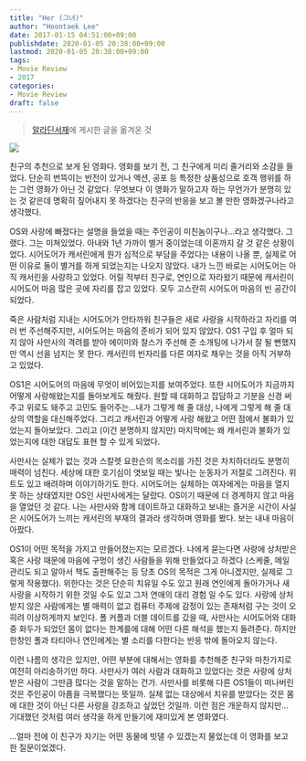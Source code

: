 ```yaml
---
title: "Her (그녀)"
author: "Hoontaek Lee"
date: 2017-01-15 04:51:00+09:00
publishdate: 2020-01-05 20:38:00+09:00
lastmod: 2020-01-05 20:38:00+09:00
tags:
- Movie Review
- 2017
categories:
- Movie Review
draft: false
---
```


> [알라딘서재](https://blog.aladin.co.kr/770370148/9054671)에 게시한 글을 옮겨온 것

![](https://image.aladin.co.kr/product/4522/88/cover500/9234765206_1.jpg)

친구의 추천으로 보게 된 영화다. 영화를 보기 전, 그 친구에게 미리 줄거리와 소감을 들었다. 단순히 번뜩이는 반전이 있거나 액션, 공포 등 특정한 상품성으로 호객 행위를 하는 그런 영화가 아닌 것 같았다. 무엇보다 이 영화가 말하고자 하는 무언가가 분명히 있는 것 같은데 명확히 짚어내지 못 하겠다는 친구의 반응을 보고 볼 만한 영화겠구나라고 생각했다.

OS와 사랑에 빠졌다는 설명을 들었을 때는 주인공이 미친놈이구나...라고 생각했다. 그랬다. 그는 미쳐있었다. 아내와 1년 가까이 별거 중이었는데 이혼까지 갈 것 같은 상황이었다. 시어도어가 캐서린에게 뭔가 심적으로 부담을 주었다는 내용이 나올 뿐, 실제로 어떤 이유로 둘이 별거를 하게 되었는지는 나오지 않았다. 내가 느낀 바로는 시어도어는 아직 캐서린을 사랑하고 있었다. 어릴 적부터 친구로, 연인으로 자라왔기 때문에 캐서린이 시어도어 마음 많은 곳에 자리를 잡고 있었다. 모두 고스란히 시어도어 마음의 빈 공간이 되었다.

죽은 사람처럼 지내는 시어도어가 안타까워 친구들은 새로 사랑을 시작하라고 자리를 여러 번 주선해주지만, 시어도어는 마음의 준비가 되어 있지 않았다. OS1 구입 후 얼마 되지 않아 사만사의 격려를 받아 에이미와 찰스가 주선해 준 소개팅에 나가서 잘 될 뻔했지만 역시 선을 넘지는 못 한다. 캐서린의 빈자리를 다른 여자로 채우는 것을 아직 거부하고 있었다.

OS1은 시어도어의 마음에 무엇이 비어있는지를 보여주었다. 또한 시어도어가 지금까지 어떻게 사랑해왔는지를 돌아보게도 해줬다. 원할 때 대화하고 잡담하고 기분을 신경 써주고 위로도 돼주고 고민도 들어주는...내가 그렇게 해 줄 대상, 나에게 그렇게 해 줄 대상의 역할을 대신해주었다. 그리고 캐서린과 어떻게 사랑 해왔고 어떤 점에서 불화가 있었는지 돌아보았다. 그리고 (이건 분명하지 않지만) 마지막에는 왜 캐서린과 불화가 있었는지에 대한 대답도 표현 할 수 있게 되었다.

사만사는 실체가 없는 것과 스칼렛 요한슨의 목소리를 가진 것은 차치하더라도 분명히 매력이 넘친다. 세상에 대한 호기심이 엿보일 때는 빛나는 눈동자가 저절로 그려진다. 위트도 있고 배려하며 이야기하기도 한다. 시어도어는 실체하는 여자에게는 마음을 열지 못 하는 상태였지만 OS인 사만사에게는 달랐다. OS이기 때문에 더 경계하지 않고 마음을 열었던 것 같다. 나는 사만사와 함께 데이트하고 대화하고 보내는 즐거운 시간이 사실은 시어도어가 느끼는 캐서린의 부재의 결과라 생각하며 영화를 봤다. 보는 내내 마음이 아팠다.

OS1이 어떤 목적을 가지고 만들어졌는지는 모르겠다. 나에게 묻는다면 사랑에 상처받은 혹은 사랑 때문에 마음에 구멍이 생긴 사람들을 위해 만들었다고 하겠다 (스케줄, 메일 관리도 되고 알아서 책도 출판해주는 등 당초 OS의 목적은 그게 아니겠지만, 실제로 그렇게 작용했다). 위한다는 것은 단순히 치유일 수도 있고 원래 연인에게 돌아가거나 새 사랑을 시작하기 위한 것일 수도 있고 그저 연애의 대리 경험 일 수도 있다. 사랑에 상처받지 않은 사람에게는 별 매력이 없고 컴퓨터 주제에 감정이 있는 존재처럼 구는 것이 오히려 이상하게까지 보인다. 폴 커플과 더블 데이트를 갔을 때, 사만사는 시어도어와 대화 중 화두가 되었던 몸이 없다는 한계를에 대해 어떤 다른 해석을 했는지 들려준다. 하지만 한창인 폴과 타티아나 연인에게는 별 소리를 다한다는 반응 밖에 돌아오지 않는다.

이런 나름의 생각은 있지만, 어떤 부분에 대해서는 영화를 추천해준 친구와 마찬가지로 여전히 아리송하기만 하다. 사만사가 여러 사람과 대화하고 있었다는 것은 사랑에 상처받은 사람이 그만큼 많다는 것을 말하는 건가. 사만사를 비롯해 다른 OS1들이 떠나버린 것은 주인공이 아픔을 극복했다는 뜻일까. 실체 없는 대상에서 치유를 받았다는 것은 몸에 대한 것이 아닌 다른 사랑을 강조하고 싶었던 것일까. 이런 점은 개운하지 않지만... 기대했던 것처럼 여러 생각을 하게 만들기에 재미있게 본 영화였다.

...얼마 전에 이 친구가 자기는 어떤 동물에 빗댈 수 있겠는지 물었는데 이 영화를 보고 한 질문이었겠다.
